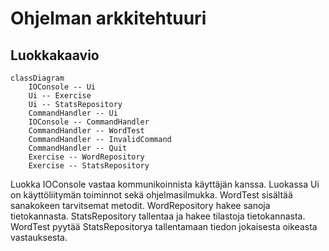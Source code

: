 # Ohjelman arkkitehtuuri

## Luokkakaavio

```mermaid
classDiagram
    IOConsole -- Ui
    Ui -- Exercise
    Ui -- StatsRepository
    CommandHandler -- Ui
    IOConsole -- CommandHandler
    CommandHandler -- WordTest
    CommandHandler -- InvalidCommand
    CommandHandler -- Quit
    Exercise -- WordRepository
    Exercise -- StatsRepository
```

Luokka IOConsole vastaa kommunikoinnista käyttäjän kanssa. Luokassa Ui on käyttöliitymän toiminnot sekä ohjelmasilmukka. WordTest sisältää sanakokeen tarvitsemat metodit. WordRepository hakee sanoja tietokannasta. StatsRepository tallentaa ja hakee tilastoja tietokannasta. WordTest pyytää StatsRepositorya tallentamaan tiedon jokaisesta oikeasta vastauksesta.
